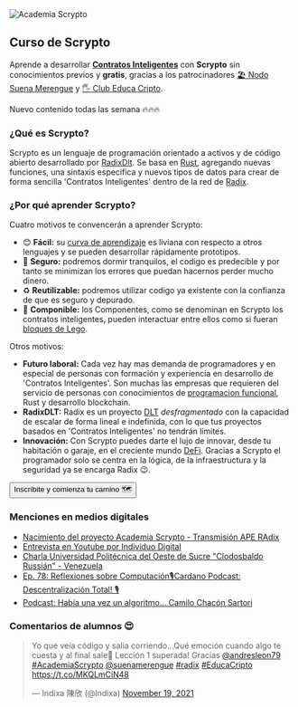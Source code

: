 <img :src="$withBase('/Academia_it.png')" alt="Academia Scrypto">

## Curso de Scrypto
Aprende a desarrollar [**Contratos Inteligentes**](https://twitter.com/andresleon79/status/1446467682207928342?s=20) con **Scrypto** sin conocimientos previos y **gratis**, gracias a los patrocinadores [🏖️ Nodo Suena Merengue](https://suenamerengue.com/) y [🖐️ Club Educa Cripto](https://twitter.com/EducaCripto).  

Nuevo contenido todas las semana 🔥🔥🔥

### ¿Qué es Scrypto?

Scrypto es un lenguaje de programación orientado a activos y de código abierto desarrollado por [RadixDlt](https://www.radixdlt.com/). Se basa en [Rust](/rust), agregando nuevas funciones, una sintaxis especifica y nuevos tipos de datos para crear de forma sencilla 'Contratos Inteligentes' dentro de la red de [Radix](/radix/unidad1.md). 

### ¿Por qué aprender Scrypto?
Cuatro motivos te convencerán a aprender Scrypto:
- 😊 **Fácil:** su [curva de aprendizaje](https://twitter.com/andresleon79/status/1449828241355706375?s=20) es liviana con respecto a otros lenguajes y se pueden desarrollar rápidamente prototipos.
- 🔏 **Seguro:** podremos dormir tranquilos, el codigo es predecible y por tanto se minimizan los errores que puedan hacernos perder mucho dinero.
- ♻️ **Reutilizable:** podremos utilizar codigo ya existente con la confianza de que es seguro y depurado. 
- 🧬 **Componible:** los Componentes, como se denominan en Scrypto los contratos inteligentes, pueden interactuar entre ellos como si fueran [bloques de Lego](https://cdn1.img.sputniknews.com/img/105827/60/1058276052_0:100:1600:965_1000x541_80_0_0_6dedd1a5c55f67598d2ba797f0d47c12.jpg).

Otros motivos:
- **Futuro laboral:** Cada vez hay mas demanda de programadores y en especial de personas con formación y experiencia en desarrollo de 'Contratos Inteligentes'. 
Son muchas las empresas que requieren del servicio de personas con conocimientos de [programacion funcional](https://twitter.com/andresleon79/status/1452558680424058882?s=20), Rust y desarrollo blockchain.
- **RadixDLT:** Radix es un proyecto [DLT](/fundamentos/blockchain/dlt.md) *desfragmentado* con la capacidad de escalar de forma lineal e indefinida, con lo que tus proyectos basados en 'Contratos Inteligentes' no tendrán límites. 
- **Innovación:** Con Scrypto puedes darte el lujo de innovar, desde tu habitación o garaje, en el creciente mundo [DeFi](https://twitter.com/andresleon79/status/1450382091925999623). Gracias a Scrypto el programador solo se centra en la lógica, de la infraestructura y la seguridad ya se encarga Radix 😉.

[<button type="button" class="btn btn-outline-dark">Inscríbite y comienza tu camino 🗺️</button>](/academia/)

### Menciones en medios digitales
- [Nacimiento del proyecto Academia Scrypto - Transmisión APE RAdix](https://twitter.com/i/broadcasts/1DXxyDBBYzLJM)
- [Entrevista en Youtube por Individuo Digital](https://youtu.be/J2CyJfW2F40)
- [Charla Universidad Politécnica del Oeste de Sucre "Clodosbaldo Russián" - Venezuela](https://youtu.be/l2vOvWeZSjA?t=1395)
- [Ep. 78: Reflexiones sobre Computación🎙Cardano Podcast: Descentralización Total! 🎙](https://youtu.be/2rwBPhuFL60)
- [Podcast: Había una vez un algoritmo... Camilo Chacón Sartori](https://www.buzzsprout.com/758831/9803347-andres-leon-criptomonedas-y-la-importancia-de-aprender-e-67)

### Comentarios de alumnos 😍
<blockquote class="twitter-tweet"><p lang="es" dir="ltr">Yo que veía código y salía corriendo...Qué emoción cuando algo te cuesta y al final sale🤩 Lección 1 superada! Gracias <a href="https://twitter.com/andresleon79?ref_src=twsrc%5Etfw">@andresleon79</a> <a href="https://twitter.com/hashtag/AcademiaScrypto?src=hash&amp;ref_src=twsrc%5Etfw">#AcademiaScrypto</a> <a href="https://twitter.com/suenamerengue?ref_src=twsrc%5Etfw">@suenamerengue</a> <a href="https://twitter.com/hashtag/radix?src=hash&amp;ref_src=twsrc%5Etfw">#radix</a> <a href="https://twitter.com/hashtag/EducaCripto?src=hash&amp;ref_src=twsrc%5Etfw">#EducaCripto</a> <a href="https://t.co/MKQLmCiN48">https://t.co/MKQLmCiN48</a></p>&mdash; Indixa 陳欣 (@Indixa) <a href="https://twitter.com/Indixa/status/1461693391440424968?ref_src=twsrc%5Etfw">November 19, 2021</a></blockquote> <script async src="https://platform.twitter.com/widgets.js" charset="utf-8"></script>